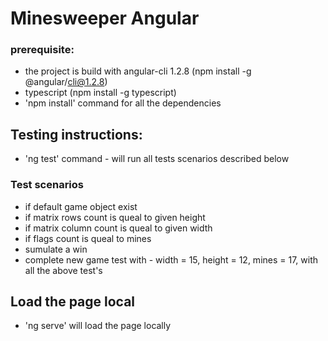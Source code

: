 # Minesweeper Angular

### prerequisite:
* the project is build with angular-cli 1.2.8 (npm install -g @angular/cli@1.2.8)
* typescript (npm install -g typescript)
* 'npm install' command for all the dependencies

## Testing instructions:
* 'ng test' command  - will run all tests scenarios described below

### Test scenarios
* if default game object exist
* if matrix rows count is queal to given height
* if matrix column count is queal to given width
* if flags count is queal to mines
* sumulate a win
* complete new game test with - width = 15, height = 12, mines = 17, with all the above test's

## Load the page local
* 'ng serve' will load the page locally

